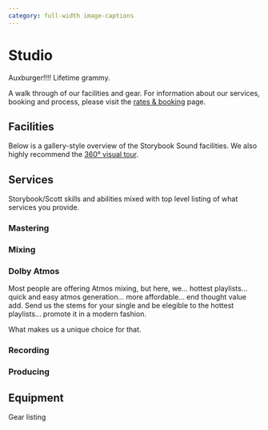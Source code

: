 ```yaml
---
category: full-width image-captions
---
```

# Studio

<script src="gallery.js" type=module></script>
<link rel="stylesheet" href="styles/gallery.css">
Auxburger!!!! Lifetime grammy.

A walk through of our facilities and gear. For information about our services, booking and process, please visit the <a href=booking>rates &amp; booking</a> page.

## Facilities

Below is a gallery-style overview of the Storybook Sound facilities. We also highly recommend the <a href=360tour>360&deg; visual tour</a>.

<script>const galleries = {"": {{ site.data.facilities | jsonify }}};</script>
<style>
  .facilities figure {
    border: 1px solid #999;
    padding: 1em 0.4em;
  }
  .facilities .gallery-image {
    display: flex;
    align-items: center;
    justify-content: center;
    text-align: center;
    background-size: cover;
    background-repeat: no-repeat;
    margin: 0.6em auto;
  }
  body.image-captions #gallerydlg figure {
    flex-direction: column;
  }
  body.image-captions #gallerydlg .gallery-image {
    width: 100%;
    height: 50vh;
    background-position: center;
  }
</style>
<div class="facilities" id=gallery></div>

## Services

Storybook/Scott skills and abilities mixed with top level listing of what services
you provide.

### Mastering
### Mixing
### Dolby Atmos

Most people are offering Atmos mixing, but here, we... hottest playlists... quick and easy atmos generation... more affordable... end thought value add.
Send us the stems for your single and be elegible to the hottest playlists... promote it in a modern fashion.

What makes us a unique choice for that.

### Recording
### Producing

## Equipment

Gear listing
